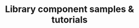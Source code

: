 ---
title: "Library component samples & tutorials"
description: "This repository contains the samples that demonstrate different usage patterns for the SharePoint Framework library component."
image: "/images/sample-background.webp"
externalUrl: "https://pnp.github.io/sp-dev-fx-library-components/"
---